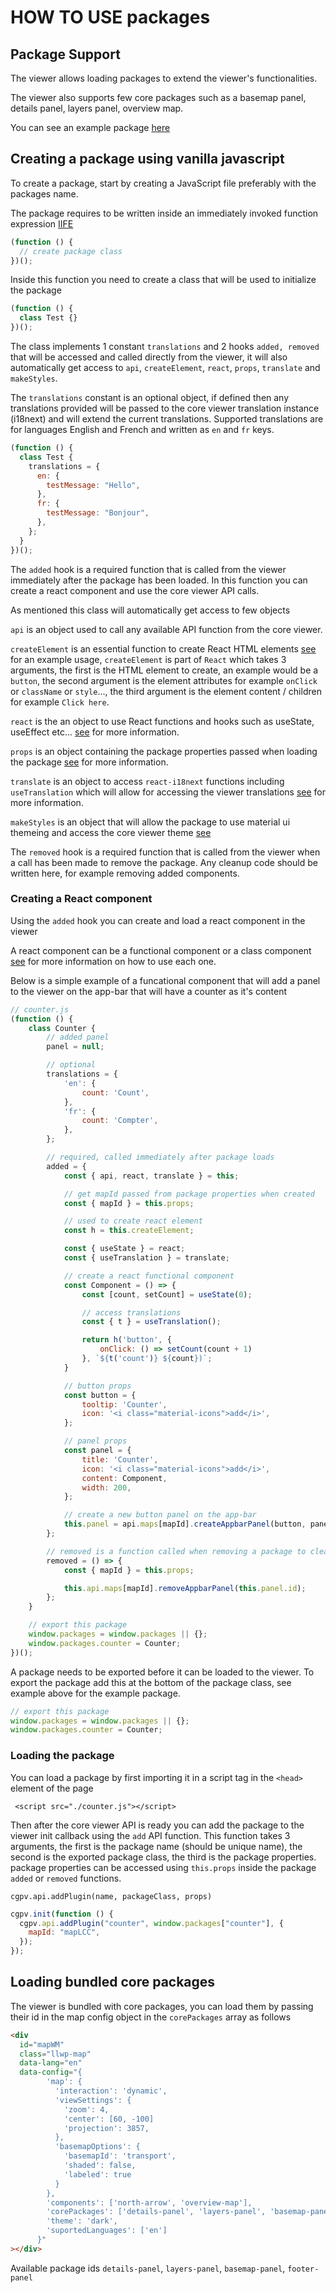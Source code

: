 # HOW TO USE packages

## Package Support

The viewer allows loading packages to extend the viewer's functionalities.

The viewer also supports few core packages such as a basemap panel, details panel, layers panel, overview map.

You can see an example package [here](https://github.com/Canadian-Geospatial-Platform/geoview/tree/develop/packages/geoview-basemap-panel)

## Creating a package using vanilla javascript

To create a package, start by creating a JavaScript file preferably with the packages name.

The package requires to be written inside an immediately invoked function expression [IIFE](https://developer.mozilla.org/en-US/docs/Glossary/IIFE)

```js
(function () {
  // create package class
})();
```

Inside this function you need to create a class that will be used to initialize the package

```js
(function () {
  class Test {}
})();
```

The class implements 1 constant `translations` and 2 hooks `added, removed` that will be accessed and called directly from the viewer, it will also automatically get access to `api`, `createElement`, `react`, `props`, `translate` and `makeStyles`.

The `translations` constant is an optional object, if defined then any translations provided will be passed to the core viewer translation instance (i18next) and will extend the current translations. Supported translations are for languages English and French and written as `en` and `fr` keys.

```js
(function () {
  class Test {
    translations = {
      en: {
        testMessage: "Hello",
      },
      fr: {
        testMessage: "Bonjour",
      },
    };
  }
})();
```

The `added` hook is a required function that is called from the viewer immediately after the package has been loaded. In this function you can create a react component and use the core viewer API calls.

As mentioned this class will automatically get access to few objects

`api` is an object used to call any available API function from the core viewer.

`createElement` is an essential function to create React HTML elements [see](#creating-a-react-component) for an example usage, `createElement` is part of `React` which takes 3 arguments, the first is the HTML element to create, an example would be a `button`, the second argument is the element attributes for example `onClick` or `className` or `style`..., the third argument is the element content / children for example `Click here`.

`react` is the an object to use React functions and hooks such as useState, useEffect etc... [see](https://reactjs.org/docs/hooks-intro.html) for more information.

`props` is an object containing the package properties passed when loading the package [see](#loading-the-package) for more information.

`translate` is an object to access `react-i18next` functions including `useTranslation` which will allow for accessing the viewer translations [see](https://react.i18next.com/latest/usetranslation-hook) for more information.

`makeStyles` is an object that will allow the package to use material ui themeing and access the core viewer theme [see](https://material-ui.com/styles/basics/)

The `removed` hook is a required function that is called from the viewer when a call has been made to remove the package. Any cleanup code should be written here, for example removing added components.

### Creating a React component

Using the `added` hook you can create and load a react component in the viewer

A react component can be a functional component or a class component [see](https://reactjs.org/docs/hooks-state.html) for more information on how to use each one.

Below is a simple example of a funcational component that will add a panel to the viewer on the app-bar that will have a counter as it's content

```js
// counter.js
(function () {
    class Counter {
        // added panel
        panel = null;

        // optional
        translations = {
            'en': {
                count: 'Count',
            },
            'fr': {
                count: 'Compter',
            },
        };

        // required, called immediately after package loads
        added = {
            const { api, react, translate } = this;

            // get mapId passed from package properties when created
            const { mapId } = this.props;

            // used to create react element
            const h = this.createElement;

            const { useState } = react;
            const { useTranslation } = translate;

            // create a react functional component
            const Component = () => {
                const [count, setCount] = useState(0);

                // access translations
                const { t } = useTranslation();

                return h('button', {
                    onClick: () => setCount(count + 1)
                }, `${t('count')} ${count})`;
            }

            // button props
            const button = {
                tooltip: 'Counter',
                icon: '<i class="material-icons">add</i>',
            };

            // panel props
            const panel = {
                title: 'Counter',
                icon: '<i class="material-icons">add</i>',
                content: Component,
                width: 200,
            };

            // create a new button panel on the app-bar
            this.panel = api.maps[mapId].createAppbarPanel(button, panel, null);
        };

        // removed is a function called when removing a package to cleanup
        removed = () => {
            const { mapId } = this.props;

            this.api.maps[mapId].removeAppbarPanel(this.panel.id);
        };
    }

    // export this package
    window.packages = window.packages || {};
    window.packages.counter = Counter;
})();
```

A package needs to be exported before it can be loaded to the viewer. To export the package add this at the bottom of the package class, see example above for the example package.

```js
// export this package
window.packages = window.packages || {};
window.packages.counter = Counter;
```

### Loading the package

You can load a package by first importing it in a script tag in the `<head>` element of the page

` <script src="./counter.js"></script>`

Then after the core viewer API is ready you can add the package to the viewer init callback using the `add` API function. This function takes 3 arguments, the first is the package name (should be unique name), the second is the exported package class, the third is the package properties. package properties can be accessed using `this.props` inside the package `added` or `removed` functions.

`cgpv.api.addPlugin(name, packageClass, props)`

```js
cgpv.init(function () {
  cgpv.api.addPlugin("counter", window.packages["counter"], {
    mapId: "mapLCC",
  });
});
```

## Loading bundled core packages

The viewer is bundled with core packages, you can load them by passing their id in the map config object in the `corePackages` array as follows

```html
<div
  id="mapWM"
  class="llwp-map"
  data-lang="en"
  data-config="{
        'map': {
          'interaction': 'dynamic',
          'viewSettings': {
            'zoom': 4,
            'center': [60, -100]
            'projection': 3857,
          },
          'basemapOptions': {
            'basemapId': 'transport',
            'shaded': false,
            'labeled': true
          }
        },
        'components': ['north-arrow', 'overview-map'],
        'corePackages': ['details-panel', 'layers-panel', 'basemap-panel'],
        'theme': 'dark',
        'suportedLanguages': ['en']
      }"
></div>
```

Available package ids `details-panel`, `layers-panel`, `basemap-panel`, `footer-panel`
